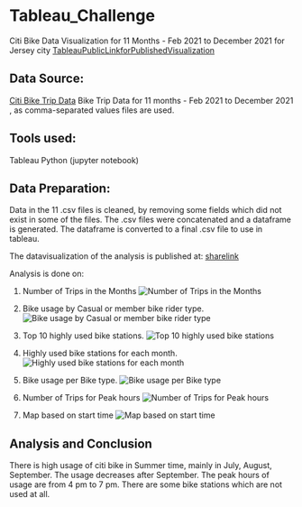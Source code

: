 # Tableau_Challenge


Citi Bike Data Visualization for 11 Months - Feb 2021 to December 2021 for Jersey city [TableauPublicLinkforPublishedVisualization](https://public.tableau.com/views/CitiBikeTrip_16432563004230/NoOfRidesMonth?:language=en-US&:display_count=n&:origin=viz_share_link)

## Data Source:
[Citi Bike Trip Data](https://s3.amazonaws.com/tripdata/index.html) 
Bike Trip Data for 11 months - Feb 2021 to December 2021 , as comma-separated values files are used.

## Tools used:
Tableau
Python (jupyter notebook)

## Data Preparation:
Data in the 11 .csv files is cleaned, by removing some fields which did not exist in some of the files. The .csv files were concatenated and a dataframe is generated. The dataframe is converted to a final .csv file to use in tableau.

The datavisualization of the analysis is published at:
[sharelink](https://public.tableau.com/views/CitiBikeTrip_16432563004230/NoOfRidesMonth?:language=en-US&:display_count=n&:origin=viz_share_link)

Analysis is done on:

1) Number of Trips in the Months
 ![Number of Trips in the Months](/Images/NoOfRides_Month.png)

2) Bike usage by Casual or member bike rider type.
![Bike usage by Casual or member bike rider type](/Images/NoOfRidesMonthforRiderType.png)

3) Top 10 highly used bike stations.
![Top 10 highly used bike stations](/Images/Top10BikeStationsfor11Months_details.png)

4) Highly used bike stations for each month.
![Highly used bike stations for each month](/Images/TopBikeStationsfor11Months.png)

5) Bike usage per Bike type.
![Bike usage per Bike type](/Images/NoOfRidesRiderandBikeTypes.png)

6) Number of Trips for Peak hours
![Number of Trips for Peak hours](/Images/Ridesoneachhouroftheday.png)

7) Map based on start time 
![Map based on start time](/Images/BikeStationsMap.png)

## Analysis and Conclusion
There is high usage of citi bike in Summer time, mainly in July, August, September. 
The usage decreases after September. 
The peak hours of usage are from 4 pm to 7 pm.
There are some bike stations which are not used at all.
